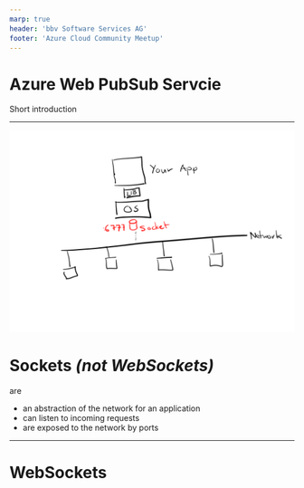 ```yaml
---
marp: true
header: 'bbv Software Services AG'
footer: 'Azure Cloud Community Meetup'
---
```


# Azure Web PubSub Servcie

Short introduction

---
![bg right 100%](socket.png)

# Sockets _(not WebSockets)_

are

- an abstraction of the network for an application
- can listen to incoming requests
- are exposed to the network by ports

---

# WebSockets
